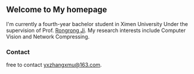 ## Welcome to My homepage

I'm currently a fourth-year bachelor student in Ximen University Under the supervision of Prof. [Rongrong Ji](http://mac.xmu.edu.cn/rrji-en.html). My research interests include Computer Vision and Network Compressing.



### Contact

free to contact [yxzhangxmu@163.com](mailto:yxzhangxmu@163.com).
